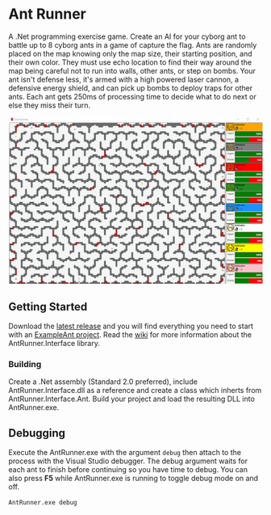# Ant Runner
A .Net programming exercise game. Create an AI for your cyborg ant to battle up to 8 cyborg ants in a game of capture the flag. Ants are randomly placed on the map knowing only the map size, their starting position, and their own color. They must use echo location to find their way around the map being careful not to run into walls, other ants, or step on bombs. Your ant isn't defense less, it's armed with a high powered laser cannon, a defensive energy shield, and can pick up bombs to deploy traps for other ants. Each ant gets 250ms of processing time to decide what to do next or else they miss their turn.

![Preview](https://github.com/GimpArm/AntRunner/raw/master/AntRunner-Preview.gif)

## Getting Started
Download the [latest release](https://github.com/GimpArm/AntRunner/releases/download/1.0.0.0/AntRunner-Latest.zip) and you will find everything you need to start with an [ExampleAnt project](bin/AntRunner-1.0.0.0/ExampleAnt). Read the [wiki](https://github.com/GimpArm/AntRunner/wiki) for more information about the AntRunner.Interface library.

### Building
Create a .Net assembly (Standard 2.0 preferred), include AntRunner.Interface.dll as a reference and create a class which inherts from AntRunner.Interface.Ant. Build your project and load the resulting DLL into AntRunner.exe.

## Debugging
Execute the AntRunner.exe with the argument `debug` then attach to the process with the Visual Studio debugger. The debug argument waits for each ant to finish before continuing so you have time to debug. You can also press **F5** while AntRunner.exe is running to toggle debug mode on and off.
```
AntRunner.exe debug
```
